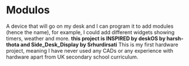 # Modulos
A device that will go on my desk and I can program it to add modules (hence the name), for example, I could add different widgets showing timers, weather and more.
**this project is INSPIRED by deskOS by harsh-thota and Side_Desk_Display by Srhurdirsati**
This is my first hardware project, meaning I have never used any CADs or any experience with hardware apart from UK secondary school curriculum. 
